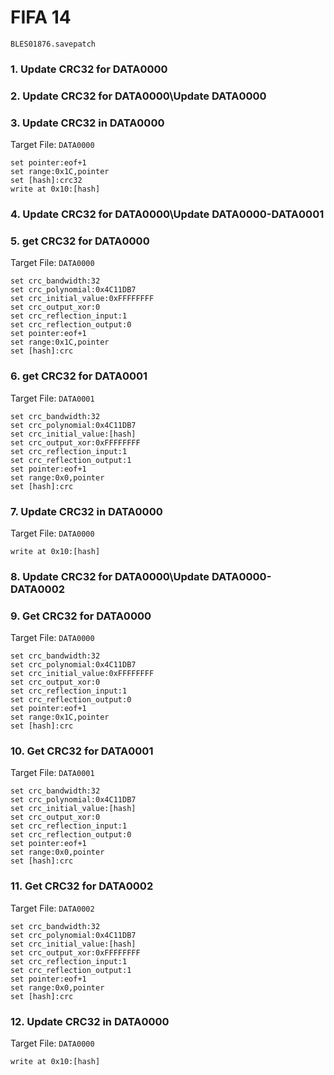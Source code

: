 # FIFA 14 

`BLES01876.savepatch`

### 1.  Update CRC32 for DATA0000
### 2.  Update CRC32 for DATA0000\Update DATA0000
### 3. Update CRC32 in DATA0000

Target File: `DATA0000`

```
set pointer:eof+1
set range:0x1C,pointer
set [hash]:crc32
write at 0x10:[hash]
```

### 4.  Update CRC32 for DATA0000\Update DATA0000-DATA0001
### 5. get CRC32 for DATA0000

Target File: `DATA0000`

```
set crc_bandwidth:32
set crc_polynomial:0x4C11DB7
set crc_initial_value:0xFFFFFFFF
set crc_output_xor:0
set crc_reflection_input:1
set crc_reflection_output:0
set pointer:eof+1
set range:0x1C,pointer
set [hash]:crc
```

### 6. get CRC32 for DATA0001

Target File: `DATA0001`

```
set crc_bandwidth:32
set crc_polynomial:0x4C11DB7
set crc_initial_value:[hash]
set crc_output_xor:0xFFFFFFFF
set crc_reflection_input:1
set crc_reflection_output:1
set pointer:eof+1
set range:0x0,pointer
set [hash]:crc
```

### 7. Update CRC32 in DATA0000

Target File: `DATA0000`

```
write at 0x10:[hash]
```

### 8.  Update CRC32 for DATA0000\Update DATA0000-DATA0002
### 9. Get CRC32 for DATA0000

Target File: `DATA0000`

```
set crc_bandwidth:32
set crc_polynomial:0x4C11DB7
set crc_initial_value:0xFFFFFFFF
set crc_output_xor:0
set crc_reflection_input:1
set crc_reflection_output:0
set pointer:eof+1
set range:0x1C,pointer
set [hash]:crc
```

### 10. Get CRC32 for DATA0001

Target File: `DATA0001`

```
set crc_bandwidth:32
set crc_polynomial:0x4C11DB7
set crc_initial_value:[hash]
set crc_output_xor:0
set crc_reflection_input:1
set crc_reflection_output:0
set pointer:eof+1
set range:0x0,pointer
set [hash]:crc
```

### 11. Get CRC32 for DATA0002

Target File: `DATA0002`

```
set crc_bandwidth:32
set crc_polynomial:0x4C11DB7
set crc_initial_value:[hash]
set crc_output_xor:0xFFFFFFFF
set crc_reflection_input:1
set crc_reflection_output:1
set pointer:eof+1
set range:0x0,pointer
set [hash]:crc
```

### 12. Update CRC32 in DATA0000

Target File: `DATA0000`

```
write at 0x10:[hash]
```

